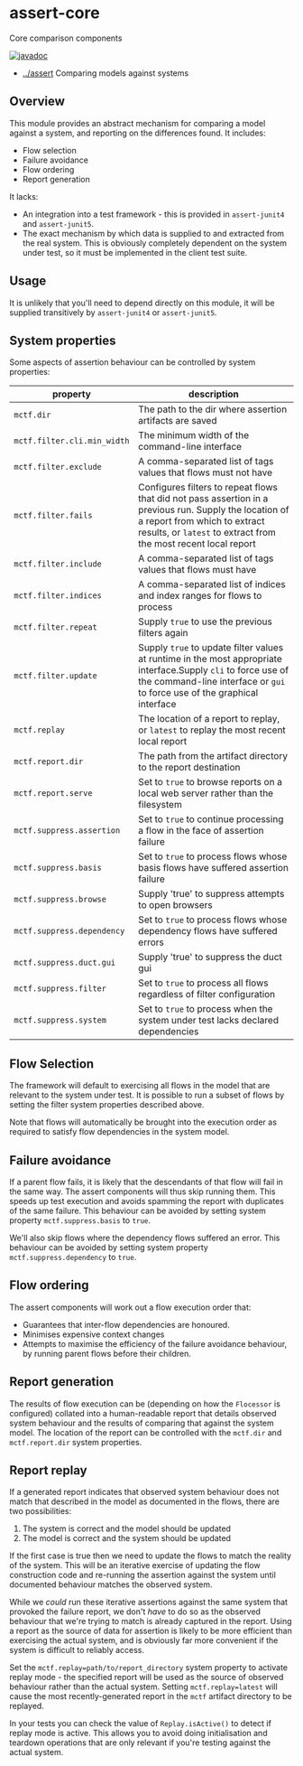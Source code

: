 
<!-- title start -->

# assert-core

Core comparison components

[![javadoc](https://javadoc.io/badge2/com.mastercard.test.flow/assert-core/javadoc.svg)](https://javadoc.io/doc/com.mastercard.test.flow/assert-core)

 * [../assert](..) Comparing models against systems

<!-- title end -->

## Overview

This module provides an abstract mechanism for comparing a model against a system, and reporting on the differences found.
It includes:
 * Flow selection
 * Failure avoidance
 * Flow ordering
 * Report generation

It lacks:
 * An integration into a test framework - this is provided in `assert-junit4` and `assert-junit5`.
 * The exact mechanism by which data is supplied to and extracted from the real system.
   This is obviously completely dependent on the system under test, so it must be implemented in the client test suite.

## Usage

It is unlikely that you'll need to depend directly on this module, it will be supplied transitively by `assert-junit4` or `assert-junit5`.

## System properties

Some aspects of assertion behaviour can be controlled by system properties:

<!-- start_property_table -->

| property | description |
| -------- | ----------- |
| `mctf.dir` | The path to the dir where assertion artifacts are saved |
| `mctf.filter.cli.min_width` | The minimum width of the command-line interface |
| `mctf.filter.exclude` | A comma-separated list of tags values that flows must not have |
| `mctf.filter.fails` | Configures filters to repeat flows that did not pass assertion in a previous run. Supply the location of a report from which to extract results, or `latest` to extract from the most recent local report |
| `mctf.filter.include` | A comma-separated list of tags values that flows must have |
| `mctf.filter.indices` | A comma-separated list of indices and index ranges for flows to process |
| `mctf.filter.repeat` | Supply `true` to use the previous filters again |
| `mctf.filter.update` | Supply `true` to update filter values at runtime in the most appropriate interface.Supply `cli` to force use of the command-line interface or `gui` to force use of the graphical interface |
| `mctf.replay` | The location of a report to replay, or `latest` to replay the most recent local report |
| `mctf.report.dir` | The path from the artifact directory to the report destination |
| `mctf.report.serve` | Set to `true` to browse reports on a local web server rather than the filesystem |
| `mctf.suppress.assertion` | Set to `true` to continue processing a flow in the face of assertion failure |
| `mctf.suppress.basis` | Set to `true` to process flows whose basis flows have suffered assertion failure |
| `mctf.suppress.browse` | Supply 'true' to suppress attempts to open browsers |
| `mctf.suppress.dependency` | Set to `true` to process flows whose dependency flows have suffered errors |
| `mctf.suppress.duct.gui` | Supply 'true' to suppress the duct gui |
| `mctf.suppress.filter` | Set to `true` to process all flows regardless of filter configuration |
| `mctf.suppress.system` | Set to `true` to process when the system under test lacks declared dependencies |

<!-- end_property_table -->

## Flow Selection

The framework will default to exercising all flows in the model that are relevant to the system under test. It is possible to run a subset of flows by setting the filter system properties described above.

Note that flows will automatically be brought into the execution order as required to satisfy flow dependencies in the system model.

## Failure avoidance

If a parent flow fails, it is likely that the descendants of that flow will fail in the same way.
The assert components will thus skip running them.
This speeds up test execution and avoids spamming the report with duplicates of the same failure.
This behaviour can be avoided by setting system property `mctf.suppress.basis` to `true`.

We'll also skip flows where the dependency flows suffered an error.
This behaviour can be avoided by setting system property `mctf.suppress.dependency` to `true`.

## Flow ordering

The assert components will work out a flow execution order that:
 * Guarantees that inter-flow dependencies are honoured.
 * Minimises expensive context changes
 * Attempts to maximise the efficiency of the failure avoidance behaviour, by running parent flows before their children.

## Report generation

The results of flow execution can be (depending on how the `Flocessor` is configured) collated into a human-readable report that details observed system behaviour and the results of comparing that against the system model.
The location of the report can be controlled with the `mctf.dir` and `mctf.report.dir` system properties.

## Report replay

If a generated report indicates that observed system behaviour does not match that described in the model as documented in the flows, there are two possibilities:
 1. The system is correct and the model should be updated
 2. The model is correct and the system should be updated

If the first case is true then we need to update the flows to match the reality of the system.
This will be an iterative exercise of updating the flow construction code and re-running the assertion against the system until documented behaviour matches the observed system.

While we _could_ run these iterative assertions against the same system that provoked the failure report, we don't _have_ to do so as the observed behaviour that we're trying to match is already captured in the report.
Using a report as the source of data for assertion is likely to be more efficient than exercising the actual system, and is obviously far more convenient if the system is difficult to reliably access.

Set the `mctf.replay=path/to/report_directory` system property to activate replay mode - the specified report will be used as the source of observed behaviour rather than the actual system.
Setting `mctf.replay=latest` will cause the most recently-generated report in the `mctf` artifact directory to be replayed.

In your tests you can check the value of `Replay.isActive()` to detect if replay mode is active.
This allows you to avoid doing initialisation and teardown operations that are only relevant if you're testing against the actual system.
